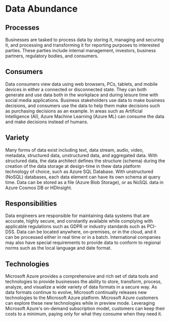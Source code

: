
# Data Abundance

## Processes
Businesses are tasked to process data by storing it, managing and securing it, and processing and transforming it for reporting purposes to interested parties. These parties include internal management, investors, business partners, regulatory bodies, and consumers.

## Consumers
Data consumers view data using web browsers, PCs, tablets, and mobile devices in either a connected or disconnected state. They can both generate and use data both in the workplace and during leisure time with social media applications. Business stakeholders use data to make business decisions, and consumers use the data to help them make decisions such as purchasing decisions as an example. In areas such as Artificial Intelligence (AI), Azure Machine Learning (Azure ML) can consume the data and make decisions instead of humans.

## Variety
Many forms of data exist including text, data stream, audio, video, metadata, structured data, unstructured data, and aggregated data. With structured data, the data architect defines the structure (schema) during the creation of the data storage at design-time in thew data platform technology of choice, such as Azure SQL Database. With unstructured (NoSQL) databases, each data element can have its own schema at query time. Data can be stored as a file (Azure Blob Storage), or as NoSQL data in Azure Cosmos DB or HDInsight.

## Responsibilities
Data engineers are responsible for maintaining data systems that are accurate, highly secure, and constantly available while complying with applicable regulations such as GDPR or industry standards such as PCI-DSS. Data can be located anywhere, on-premises, or in the cloud, and it can be processed either in real time or in a batch. International companies may also have special requirements to provide data to conform to regional norms such as the local language and date format.

## Technologies
Microsoft Azure provides a comprehensive and rich set of data tools and technologies to provide businesses the ability to store, transform, process, analyze, and visualize a wide variety of data formats in a secure way. As data formats continue to evolve, Microsoft continually releases new technologies to the Microsoft Azure platform. Microsoft Azure customers can explore these new technologies while in preview mode. Leveraging Microsoft Azure's on-demand subscription model, customers can keep their costs to a minimum, paying only for what they consume when they need it.

